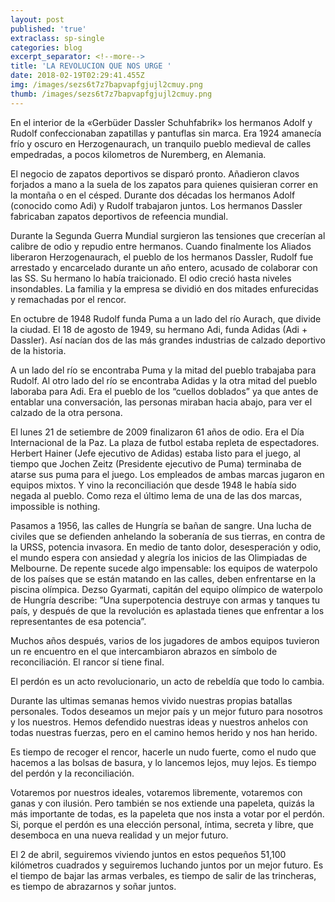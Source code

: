 ```yaml
---
layout: post
published: 'true'
extraclass: sp-single
categories: blog
excerpt_separator: <!--more-->
title: 'LA REVOLUCION QUE NOS URGE '
date: 2018-02-19T02:29:41.455Z
img: /images/sezs6t7z7bapvapfgjujl2cmuy.png
thumb: /images/sezs6t7z7bapvapfgjujl2cmuy.png
---
```

En el interior de la «Gerbüder Dassler Schuhfabrik» los hermanos Adolf y Rudolf confeccionaban zapatillas y pantuflas sin marca. Era 1924 amanecía frío y oscuro en Herzogenaurach, un tranquilo pueblo medieval de calles empedradas, a pocos kilometros de Nuremberg,  en Alemania.

El negocio de zapatos deportivos se disparó pronto. Añadieron clavos forjados a mano a la suela de los zapatos para quienes quisieran correr en la montaña o en el césped. Durante dos décadas los hermanos Adolf (conocido como Adi) y Rudolf trabajaron juntos.  Los hermanos Dassler fabricaban zapatos deportivos de refeencia mundial.

Durante la Segunda Guerra Mundial surgieron las tensiones que crecerían al calibre de odio y repudio entre hermanos. Cuando finalmente los Aliados liberaron Herzogenaurach, el pueblo de los hermanos Dassler, Rudolf fue arrestado y encarcelado durante un año entero, acusado de colaborar con las SS. Su hermano lo había traicionado. El odio creció hasta niveles insondables. La familia y la empresa se dividió en dos mitades enfurecidas y remachadas por el rencor.

En octubre de 1948 Rudolf funda Puma a un lado del río Aurach, que divide la ciudad. El 18 de agosto de 1949, su hermano Adi,  funda Adidas (Adi + Dassler). Así nacían dos de las más grandes industrias de calzado deportivo de la historia.

A un lado del río se encontraba Puma y la mitad del pueblo trabajaba para Rudolf. Al otro lado del río se encontraba Adidas y la otra mitad del pueblo laboraba para Adi. Era el pueblo de los “cuellos doblados” ya que antes de entablar una conversación, las personas miraban hacia abajo, para ver el calzado de la otra persona.

El lunes 21 de setiembre de 2009 finalizaron 61 años de odio.  Era el Día Internacional de la Paz. La plaza de futbol estaba repleta de espectadores. Herbert Hainer (Jefe ejecutivo de Adidas) estaba listo para el juego, al tiempo que Jochen Zeitz (Presidente ejecutivo de Puma) terminaba de atarse sus puma para el juego. Los empleados de ambas marcas jugaron en equipos mixtos.  Y vino la reconciliación que desde 1948 le había sido negada al pueblo.  Como reza el último lema de una de las dos marcas, impossible is nothing.

Pasamos a 1956, las calles de Hungría se bañan de sangre. Una lucha de civiles que se defienden anhelando la soberanía de sus tierras, en contra de la URSS, potencia invasora. En medio de tanto dolor, desesperación y odio, el mundo espera con ansiedad y alegría los inicios de las Olimpiadas de Melbourne. De repente sucede algo impensable: los equipos de waterpolo de los países que se están matando en las calles, deben enfrentarse en la piscina olímpica. Dezso Gyarmati, capitán del equipo olímpico de waterpolo de Hungría describe: ”Una superpotencia destruye con armas y tanques tu país, y después de que la revolución es aplastada tienes que enfrentar a los representantes de esa potencia”.

Muchos años después, varios de los jugadores de ambos equipos tuvieron un re encuentro en el que intercambiaron abrazos en símbolo de reconciliación. El rancor sí tiene final.

El perdón es un acto revolucionario, un acto de rebeldía que todo lo cambia.

Durante las ultimas semanas hemos vivido nuestras propias batallas personales. Todos deseamos un mejor país y un mejor futuro para nosotros y los nuestros. Hemos defendido nuestras ideas y nuestros anhelos con todas nuestras fuerzas, pero en el camino hemos herido y nos han herido.

Es tiempo de recoger el rencor, hacerle un nudo fuerte, como el nudo que hacemos a las bolsas de basura, y lo lancemos lejos, muy lejos. Es tiempo del perdón y la reconciliación.

Votaremos por nuestros ideales, votaremos libremente, votaremos con ganas y con ilusión. Pero también se nos extiende una papeleta, quizás la más importante de todas, es la papeleta que nos insta a votar por el perdón. Si, porque el perdón es una elección personal, íntima, secreta y libre, que desemboca en una nueva realidad y un mejor futuro.

El 2 de abril, seguiremos viviendo juntos en estos pequeños 51,100 kilómetros cuadrados y seguiremos luchando juntos por un mejor futuro. Es el tiempo de bajar las armas verbales, es tiempo de salir de las trincheras, es tiempo de abrazarnos y soñar juntos.
